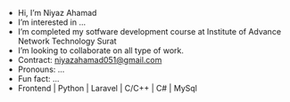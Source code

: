- Hi, I’m Niyaz Ahamad 
- I’m interested in ...
- I’m completed my sotfware development course at Institute of Advance Network Technology Surat
- I’m looking to collaborate on all type of work.
- Contract: niyazahamad051@gmail.com 
- Pronouns: ...
- Fun fact: ...
- Frontend | Python | Laravel | C/C++ | C# | MySql 
<!---
niyaz051/niyaz051 is a ✨ special ✨ repository because its `README.md` (this file) appears on your GitHub profile.
You can click the Preview link to take a look at your changes.
--->
